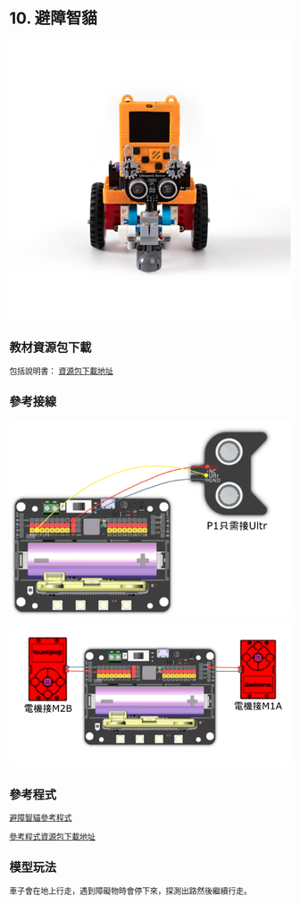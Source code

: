 # 10. 避障智貓

![](../../images/avoid1.jpg)

## 教材資源包下載

包括說明書： [資源包下載地址](https://bit.ly/AIHealthCareSetBuildingGuide)

## 參考接線

![](../../images/avoid_wire.png)

![](../../images/trace_wire2.png)

## 參考程式

[避障智貓參考程式](https://makecode.microbit.org/_3i3Dwm7Fm7w1)

[參考程式資源包下載地址](https://bit.ly/AIHealthCareSetHex)

## 模型玩法

車子會在地上行走，遇到障礙物時會停下來，探測出路然後繼續行走。

